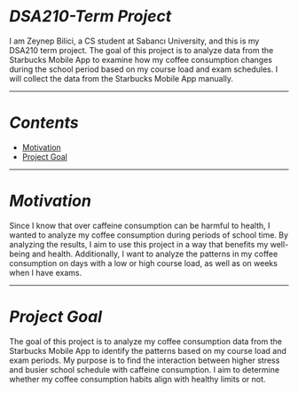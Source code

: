 # _DSA210-Term Project_
I am Zeynep Bilici, a CS student at Sabancı University, and this is my DSA210 term project. The goal of this project is to analyze data from the Starbucks Mobile App to examine how my coffee consumption changes during the school period based on my course load and exam schedules. I will collect the data from the Starbucks Mobile App manually.

---

# _Contents_
- [Motivation](#motivation)
- [Project Goal](#project-goal)

---

# _Motivation_
Since I know that over caffeine consumption can be harmful to health, I wanted to analyze my coffee consumption during periods of school time. By analyzing the results, I aim to use this project in a way that benefits my well-being and health. Additionally, I want to analyze the patterns in my coffee consumption on days with a low or high course load, as well as on weeks when I have exams.

---

# _Project Goal_
The goal of this project is to analyze my coffee consumption data from the Starbucks Mobile App to identify the patterns based on my course load and exam periods. My purpose is to find the interaction between higher stress and busier school schedule with caffeine consumption. I aim to determine whether my coffee consumption habits align with healthy limits or not. 
